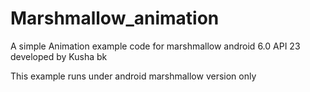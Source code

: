 # Marshmallow_animation

A simple Animation example code for marshmallow android 6.0 API 23 
developed by Kusha bk


This example runs under android  marshmallow version only 
